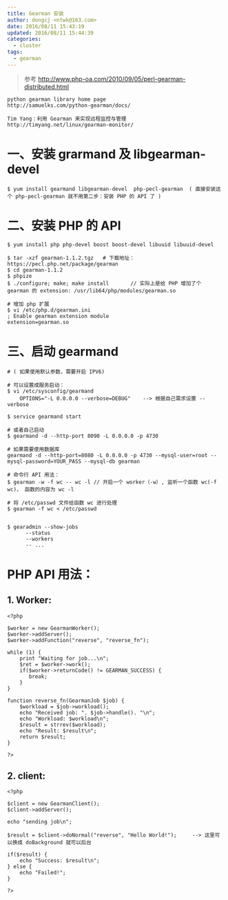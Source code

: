 ```yaml
---
title: Gearman 安装
author: dongcj <ntwk@163.com>
date: 2016/08/11 15:43:19
updated: 2016/08/11 15:44:39
categories:
  - cluster
tags:
  - gearman
---
```

> 参考
    http://www.php-oa.com/2010/09/05/perl-gearman-distributed.html

    python gearman library home page
    http://samuelks.com/python-gearman/docs/

    Tim Yang：利用 Gearman 来实现远程监控与管理
    http://timyang.net/linux/gearman-monitor/



# 一、安装 grarmand 及 libgearman-devel
    $ yum install gearmand libgearman-devel  php-pecl-gearman  ( 直接安装这个 php-pecl-gearman 就不用第二步：安装 PHP 的 API 了 )

# 二、安装 PHP 的 API
    $ yum install php php-devel boost boost-devel libuuid libuuid-devel

    $ tar -xzf gearman-1.1.2.tgz   # 下载地址：https://pecl.php.net/package/gearman
    $ cd gearman-1.1.2
    $ phpize
    $ ./configure; make; make install		// 实际上是给 PHP 增加了个 gearman 的 extension: /usr/lib64/php/modules/gearman.so

    # 增加 php 扩展
    $ vi /etc/php.d/gearman.ini
    ; Enable gearman extension module
    extension=gearman.so

# 三、启动 gearmand
    # ( 如果使用默认参数，需要开启 IPV6)

    # 可以设置成服务启动：
    $ vi /etc/sysconfig/gearmand
        OPTIONS="-L 0.0.0.0 --verbose=DEBUG"	--> 根据自己需求设置 --verbose

    $ service gearmand start

    # 或者自己启动
    $ gearmand -d --http-port 8090 -L 0.0.0.0 -p 4730

    # 如果需要使用数据库
    gearmand -d --http-port=8080 -L 0.0.0.0 -p 4730 --mysql-user=root --mysql-password=YOUR_PASS --mysql-db gearman

    # 命令行 API 用法：
    $ gearman -w -f wc -- wc -l	// 开启一个 worker（-w）, 监听一个函数 wc(-f wc)， 函数的内容为 wc -l

    # 将 /etc/passwd 文件给函数 wc 进行处理
    $ gearman -f wc < /etc/passwd


    $ gearadmin --show-jobs
          --status
          --workers
          -- ...


# PHP API 用法：

## 1. Worker:
    <?php

    $worker = new GearmanWorker();
    $worker->addServer();
    $worker->addFunction("reverse", "reverse_fn");

    while (1) {
        print "Waiting for job...\n";
        $ret = $worker->work();
        if($worker->returnCode() != GEARMAN_SUCCESS) {
           break;
        }
    }

    function reverse_fn(GearmanJob $job) {
        $workload = $job->workload();
        echo "Received job: ". $job->handle(). "\n";
        echo "Workload: $workload\n";
        $result = strrev($workload);
        echo "Result: $result\n";
        return $result;
    }

    ?>


## 2. client:
    <?php

    $client = new GearmanClient();
    $client->addServer();

    echo "sending job\n";

    $result = $client->doNormal("reverse", "Hello World!");		--> 这里可以换成 doBackground 就可以后台

    if($result) {
        echo "Success: $result\n";
    } else {
        echo "Failed!";
    }

    ?>









